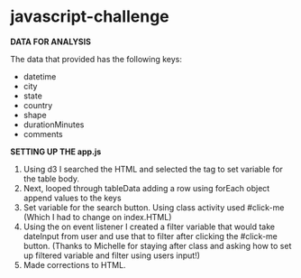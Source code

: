 # javascript-challenge

**DATA FOR ANALYSIS**

The data that provided has the following keys:

- datetime
- city
- state
- country
- shape
- durationMinutes
- comments

**SETTING UP THE app.js**
1. Using d3 I searched the HTML and selected the <tbody> tag to set variable for the table body.
2. Next, looped through tableData adding a row <tr> using forEach object append values to the keys <td>
3. Set variable for the search button. Using class activity used #click-me (Which I had to change on index.HTML)
4. Using the on event listener I created a filter variable that would take dateInput from user and use that to filter after clicking the #click-me button. (Thanks to Michelle for staying after class and asking how to set up filtered variable and filter using users input!)
5. Made corrections to HTML.


